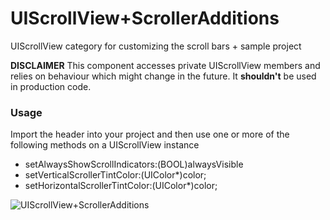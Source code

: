 # UIScrollView+ScrollerAdditions

UIScrollView category for customizing the scroll bars + sample project

__DISCLAIMER__
This component accesses private UIScrollView members and relies on behaviour which might change in the future. It __shouldn't__ be used in production code.

### Usage

Import the header into your project and then use one or more of the following methods on a UIScrollView instance

- setAlwaysShowScrollIndicators:(BOOL)alwaysVisible
- setVerticalScrollerTintColor:(UIColor*)color;
- setHorizontalScrollerTintColor:(UIColor*)color;

![UIScrollView+ScrollerAdditions](https://drive.google.com/file/d/0ByLCkUO90ltoUHljdm1ESlc2YVE/view?usp=sharing)
